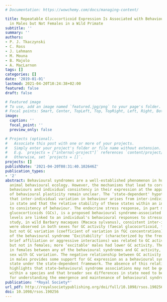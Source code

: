 ```yaml
---
# Documentation: https://wowchemy.com/docs/managing-content/

title: Repeatable Glucocorticoid Expression Is Associated with Behavioural Syndromes
  in Males but Not Females in a Wild Primate
subtitle: ''
summary: ''
authors:
- P. J. Tkaczynski
- C. Ross
- J. Lehmann
- M. Mouna
- B. Majolo
- A. MacLarnon
tags: []
categories: []
date: '2019-01-01'
lastmod: 2021-04-20T10:24:38+02:00
featured: false
draft: false

# Featured image
# To use, add an image named `featured.jpg/png` to your page's folder.
# Focal points: Smart, Center, TopLeft, Top, TopRight, Left, Right, BottomLeft, Bottom, BottomRight.
image:
  caption: ''
  focal_point: ''
  preview_only: false

# Projects (optional).
#   Associate this post with one or more of your projects.
#   Simply enter your project's folder or file name without extension.
#   E.g. `projects = ["internal-project"]` references `content/project/deep-learning/index.md`.
#   Otherwise, set `projects = []`.
projects: []
publishDate: '2021-04-20T08:31:40.102646Z'
publication_types:
- '2'
abstract: Behavioural syndromes are a well-established phenomenon in human and non-human
  animal behavioural ecology. However, the mechanisms that lead to correlations among
  behaviours and individual consistency in their expression at the apparent expense
  of behavioural plasticity remain unclear. The ‘state-dependent' hypothesis posits
  that inter-individual variation in behaviour arises from inter-individual variation
  in state and that the relative stability of these states within an individual leads
  to consistency of behaviour. The endocrine stress response, in part mediated by
  glucocorticoids (GCs), is a proposed behavioural syndrome-associated state as GC
  levels are linked to an individual's behavioural responses to stressors. In this
  study, in wild Barbary macaques (Macaca sylvanus), consistent inter-individual differences
  were observed in both sexes for GC activity (faecal glucocorticoid, fGC concentrations),
  but not GC variation (coefficient of variation in fGC concentrations). The expression
  of the behavioural syndrome ‘Excitability' (characterized by the frequencies of
  brief affiliation or aggressive interactions) was related to GC activity in males
  but not in females; more ‘excitable' males had lower GC activity. There was no relationship
  in females between any of the behavioural syndromes and GC activity, nor in either
  sex with GC variation. The negative relationship between GC activity and Excitability
  in males provides some support for GC expression as a behavioural syndrome-generating
  state under the state-dependent framework. The absence of this relationship in females
  highlights that state-behavioural syndrome associations may not be generalizable
  within a species and that broader sex differences in state need to be considered
  for understanding the emergence and maintenance of behavioural syndromes.
publication: '*Royal Society*'
url_pdf: http://royalsocietypublishing.org/doi/full/10.1098/rsos.190256
doi: 10.1098/rsos.190256
---
```

